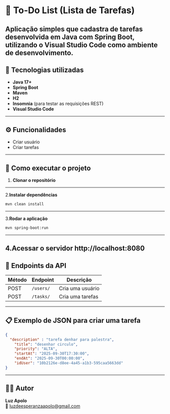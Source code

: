 # 📝 To-Do List (Lista de Tarefas)
Aplicação simples que cadastra de tarefas desenvolvida em **Java** com **Spring Boot**, utilizando o **Visual Studio Code** como ambiente de desenvolvimento.
---
## 🚀 Tecnologias utilizadas
- **Java 17+**
- **Spring Boot**
- **Maven**
- **H2** 
- **Insomnia** (para testar as requisições REST)
- **Visual Studio Code**
---
## ⚙️ Funcionalidades
- Criar usuário 
- Criar tarefas  

---

## 🔧 Como executar o projeto

1. **Clonar o repositório**
---
2.**Instalar dependências**
   ```bash
   mvn clean install
```
---

3.**Rodar a aplicação**
  ```bash
  mvn spring-boot:run
```
---

4.**Acessar o servidor**
http://localhost:8080
---
## 🧠 Endpoints da API

| Método | Endpoint        | Descrição                 |
|---------|-----------------|---------------------------|
| POST    | `/users/`       | Cria uma usuário          |
| POST    | `/tasks/`       | Cria uma tarefas          |
---
## 📋 Exemplo de JSON para criar uma tarefa

```json
{
  "description" : "tarefa denhar para palestra",
	"title": "desenhar circulo",
	"priority": "ALTA",
	"startAt": "2025-09-30T17:30:00",
	"endAt": "2025-09-30T00:00:00",
	"idUser": "10b2126e-d8ee-4a45-a1b3-595caa5663dd"
}
```
---
## 👩‍💻 Autor

**Luz Apolo**  
📧 [luzdeesperanzaapolo@gmail.com](mailto:luzdeesperanzaapolo@gmail.com)  







